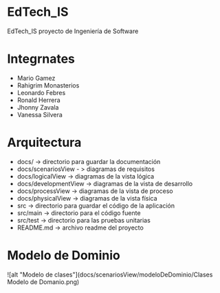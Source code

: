 # EdTech_IS
EdTech_IS proyecto de Ingeniería de Software

# Integrnates

* Mario Gamez
* Rahigrim Monasterios
* Leonardo Febres
* Ronald Herrera
* Jhonny Zavala
* Vanessa Silvera

# Arquitectura 

* docs/ -> directorio para guardar la documentación
* docs/scenariosView - > diagramas de requisitos
*  docs/logicalView -> diagramas de la vista lógica
* docs/developmentView -> diagramas de la vista de desarrollo
* docs/processView -> diagramas de la vista de proceso
* docs/physicalView -> diagramas de la vista física
* src -> directorio para guardar el código de la aplicación
* src/main -> directorio para el código fuente
* src/test -> directorio para las pruebas unitarias
* README.md -> archivo readme del proyecto


# Modelo de Dominio
![alt "Modelo de clases"](docs/scenariosView/modeloDeDominio/Clases Modelo de Domanio.png)

